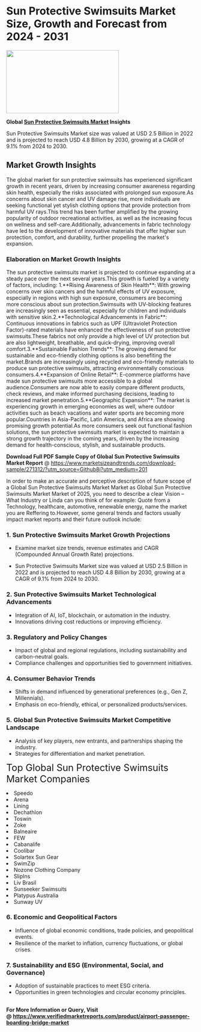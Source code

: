 <H1>Sun Protective Swimsuits Market Size, Growth and Forecast from 2024 - 2031</H1><img class="aligncenter size-medium wp-image-584254" src="https://thirdeyenews.in/wp-content/uploads/2024/09/Global-Market-Research-300x168.jpeg" alt="" width="300" height="168" /><p><strong>Global&nbsp;<a href="https://www.marketsizeandtrends.com/download-sample/271312/?utm_source=Github8j?utm_medium=201">Sun Protective Swimsuits Market</a> Insights</strong></p><p>Sun Protective Swimsuits Market size was valued at USD 2.5 Billion in 2022 and is projected to reach USD 4.8 Billion by 2030, growing at a CAGR of 9.1% from 2024 to 2030.</p><p><h2>Market Growth Insights</h2> The global market for sun protective swimsuits has experienced significant growth in recent years, driven by increasing consumer awareness regarding skin health, especially the risks associated with prolonged sun exposure.As concerns about skin cancer and UV damage rise, more individuals are seeking functional yet stylish clothing options that provide protection from harmful UV rays.This trend has been further amplified by the growing popularity of outdoor recreational activities, as well as the increasing focus on wellness and self-care.Additionally, advancements in fabric technology have led to the development of innovative materials that offer higher sun protection, comfort, and durability, further propelling the market's expansion. <h3>Elaboration on Market Growth Insights</h3> The sun protective swimsuits market is projected to continue expanding at a steady pace over the next several years.This growth is fueled by a variety of factors, including: 1.**Rising Awareness of Skin Health**: With growing concerns over skin cancers and the harmful effects of UV exposure, especially in regions with high sun exposure, consumers are becoming more conscious about sun protection.Swimsuits with UV-blocking features are increasingly seen as essential, especially for children and individuals with sensitive skin.2.**Technological Advancements in Fabric**: Continuous innovations in fabrics such as UPF (Ultraviolet Protection Factor)-rated materials have enhanced the effectiveness of sun protective swimsuits.These fabrics not only provide a high level of UV protection but are also lightweight, breathable, and quick-drying, improving overall comfort.3.**Sustainable Fashion Trends**: The growing demand for sustainable and eco-friendly clothing options is also benefiting the market.Brands are increasingly using recycled and eco-friendly materials to produce sun protective swimsuits, attracting environmentally conscious consumers.4.**Expansion of Online Retail**: E-commerce platforms have made sun protective swimsuits more accessible to a global audience.Consumers are now able to easily compare different products, check reviews, and make informed purchasing decisions, leading to increased market penetration.5.**Geographic Expansion**: The market is experiencing growth in emerging economies as well, where outdoor activities such as beach vacations and water sports are becoming more popular.Countries in Asia-Pacific, Latin America, and Africa are showing promising growth potential.As more consumers seek out functional fashion solutions, the sun protective swimsuits market is expected to maintain a strong growth trajectory in the coming years, driven by the increasing demand for health-conscious, stylish, and sustainable products.</p><p><span class=""><strong>Download Full PDF Sample Copy of Global Sun Protective Swimsuits Market Report</strong> @ <a href="https://www.marketsizeandtrends.com/download-sample/271312/?utm_source=Github8j?utm_medium=201" target="_blank">https://www.marketsizeandtrends.com/download-sample/271312/?utm_source=Github8j?utm_medium=201</a></span></p><p>In order to make an accurate and perceptive description of future scope of a Global&nbsp;Sun Protective Swimsuits Market Market as Global&nbsp;Sun Protective Swimsuits Market Market of 2025, you need to describe a clear Vision &ndash; What Industry or Linda can you think of for example: Quote from a Technology, healthcare, automotive, renewable energy, name the market you are Reffering to.However, some general trends and factors usually impact market reports and their future outlook include:</p><h3>1.&nbsp;<strong>Sun Protective Swimsuits Market Growth Projections</strong></h3><ul><li>Examine market size trends, revenue estimates and CAGR (Compounded Annual Growth Rate) projections.</li><li><p>Sun Protective Swimsuits Market size was valued at USD 2.5 Billion in 2022 and is projected to reach USD 4.8 Billion by 2030, growing at a CAGR of 9.1% from 2024 to 2030.</p></li></ul><h3>2.&nbsp;<strong>Sun Protective Swimsuits Market Technological Advancements</strong></h3><ul><li>Integration of AI, IoT, blockchain, or automation in the industry.</li><li>Innovations driving cost reductions or improving efficiency.</li></ul><h3>3.&nbsp;<strong>Regulatory and Policy Changes</strong></h3><ul><li>Impact of global and regional regulations, including sustainability and carbon-neutral goals.</li><li>Compliance challenges and opportunities tied to government initiatives.</li></ul><h3>4.&nbsp;<strong>Consumer Behavior Trends</strong></h3><ul><li>Shifts in demand influenced by generational preferences (e.g., Gen Z, Millennials).</li><li>Emphasis on eco-friendly, ethical, or personalized products/services.</li></ul><h3>5.&nbsp;<strong>Global Sun Protective Swimsuits Market Competitive Landscape</strong></h3><ul><li>Analysis of key players, new entrants, and partnerships shaping the industry.</li><li>Strategies for differentiation and market penetration.</li></ul><p data-pm-slice="1 1 []"><span style="color: inherit; font-family: inherit; font-size: 25px;">Top Global Sun Protective Swimsuits Market Companies</span></p><div class="" data-test-id=""><p><li>Speedo</li><li> Arena</li><li> Lining</li><li> Dechathlon</li><li> Toswin</li><li> Zoke</li><li> Balneaire</li><li> FEW</li><li> Cabanalife</li><li> Coolibar</li><li> Solartex Sun Gear</li><li> SwimZip</li><li> Nozone Clothing Company</li><li> SlipIns</li><li> Liv Brasil</li><li> Sunseeker Swimsuits</li><li> Platypus Australia</li><li> Sunway UV</li></p></div><h3>6.&nbsp;<strong>Economic and Geopolitical Factors</strong></h3><ul><li>Influence of global economic conditions, trade policies, and geopolitical events.</li><li>Resilience of the market to inflation, currency fluctuations, or global crises.</li></ul><h3>7.&nbsp;<strong>Sustainability and ESG (Environmental, Social, and Governance)</strong></h3><ul><li>Adoption of sustainable practices to meet ESG criteria.</li><li>Opportunities in green technologies and circular economy principles.</li></ul><h2><strong style="font-size: 14px;">For More Information or Query, Visit @&nbsp;</strong><a style="background-color: #ffffff; font-size: 14px;" href="https://www.marketsizeandtrends.com/report/sun-protective-swimsuits-market/" target="_blank">https://www.verifiedmarketreports.com/product/airport-passenger-boarding-bridge-market</a></h2>
